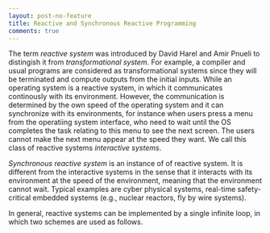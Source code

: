 ```yaml
---
layout: post-no-feature
title: Reactive and Synchronous Reactive Programming
comments: true
---
```


The term _reactive system_ was introduced by David Harel and Amir Pnueli to distingish it from _transformational system_. For example, a compiler and usual programs are considered as transformational systems since they will be terminated and compute outputs from the initial inputs. While an operating system is a reactive system, in which it communicates continously with its environment. However, the communication is determined by the own speed of the operating system and it can synchronize with its environments, for instance when users press a menu from the operatiing system interface, who need to wait until the OS completes the task relating to this menu to see the next screen. The users cannot make the next menu appear at the speed they want. We call this class of reactive systems _interactive systems_. 

_Synchronous reactive system_ is an instance of of reactive system. It is different from the interactive systems in the sense that it interacts with its environment at the speed of the environment, meaning that the environment cannot wait. Typical examples are cyber physical systems, real-time safety-critical embedded systems (e.g., nuclear reactors, fly by wire systems).

In general, reactive systems can be implemented by a single infinite loop, in which two schemes are used as follows.

<script src="https://gist.github.com/channgo2203/c4b008f5f80966d72b0f08a0d1476032.js"></script>

